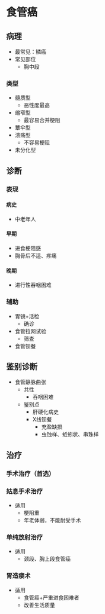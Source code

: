 # 食管癌
## 病理
- 最常见：鳞癌
- 常见部位
    - 胸中段
### 类型
- 髓质型
    - 恶性度最高
- 缩窄型
    - 最容易合并梗阻
- 蕈伞型
- 溃疡型
    - 不容易梗阻
- 未分化型
## 诊断
### 表现
#### 病史
- 中老年人
#### 早期
- 进食梗阻感
- 胸骨后不适、疼痛
#### 晚期
- 进行性吞咽困难
### 辅助
- 胃镜+活检
    - 确诊
- 食管拉网试验
    - 筛查
- 食管钡餐
## 鉴别诊断
- 食管静脉曲张
    - 共性
        - 吞咽困难
    - 鉴别点
        - 肝硬化病史
        - X线钡餐
            - 充盈缺损
            - 虫蚀样、蚯蚓状、串珠样
## 治疗
### 手术治疗（首选）
### 姑息手术治疗
- 适用
    - 梗阻重
    - 年老体弱，不能耐受手术
### 单纯放射治疗
- 适用
    - 颈段、胸上段食管癌
### 胃造瘘术
- 适用
    - 食管癌+严重进食困难者
    - 改善生活质量